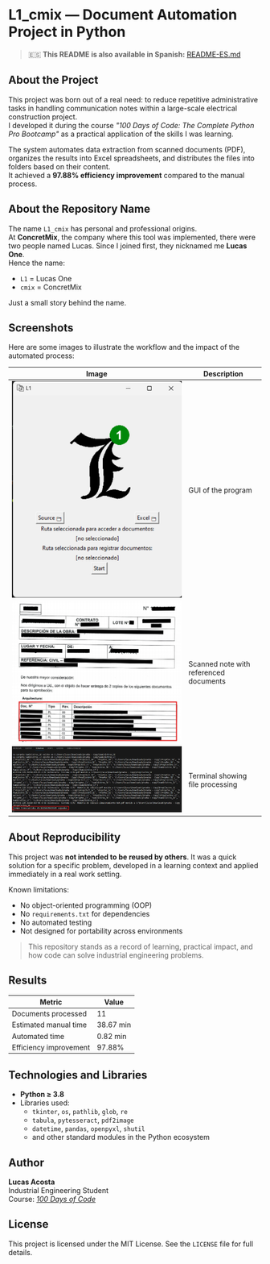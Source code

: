 # L1_cmix  — Document Automation Project in Python

> 🇪🇸 **This README is also available in Spanish:** [README-ES.md](./README-ES.md)

## About the Project

This project was born out of a real need: to reduce repetitive administrative tasks in handling communication notes within a large-scale electrical construction project.  
I developed it during the course _"100 Days of Code: The Complete Python Pro Bootcamp"_ as a practical application of the skills I was learning.

The system automates data extraction from scanned documents (PDF), organizes the results into Excel spreadsheets, and distributes the files into folders based on their content.  
It achieved a **97.88% efficiency improvement** compared to the manual process.

## About the Repository Name

The name `L1_cmix` has personal and professional origins.  
At **ConcretMix**, the company where this tool was implemented, there were two people named Lucas. Since I joined first, they nicknamed me **Lucas One**.  
Hence the name:
- `L1` = Lucas One  
- `cmix` = ConcretMix

Just a small story behind the name.

## Screenshots

Here are some images to illustrate the workflow and the impact of the automated process:

| Image | Description |
|-------|-------------|
| ![Interfaz del programa](f5.png)| GUI of the program |
| ![tabla target](f6_target.png) | Scanned note with referenced documents |
| ![terminal con resultados](f7.png) | Terminal showing file processing |

## About Reproducibility

This project was **not intended to be reused by others**. It was a quick solution for a specific problem, developed in a learning context and applied immediately in a real work setting.

Known limitations:
-  No object-oriented programming (OOP)
-  No `requirements.txt` for dependencies
-  No automated testing
-  Not designed for portability across environments

> This repository stands as a record of learning, practical impact, and how code can solve industrial engineering problems.

## Results

| Metric | Value |
|--------|-------|
| Documents processed | 11 |
| Estimated manual time | 38.67 min |
| Automated time | 0.82 min |
| Efficiency improvement | 97.88% |

## Technologies and Libraries

- **Python ≥ 3.8**
- Libraries used:
  - `tkinter`, `os`, `pathlib`, `glob`, `re`
  - `tabula`, `pytesseract`, `pdf2image`
  - `datetime`, `pandas`, `openpyxl`, `shutil`
  - and other standard modules in the Python ecosystem

##  Author

**Lucas Acosta**  
Industrial Engineering Student   
Course: [_100 Days of Code_](https://ude.my/UC-2812c6d5-4da7-421f-8051-451be99e29eb)

## License

This project is licensed under the MIT License. See the `LICENSE` file for full details.

